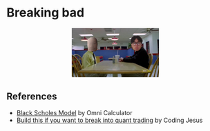 # Breaking bad

<p align="center">
    <img src="./asset/partnership.jpg" width=40% height=40%>
</p>

## References

* [Black Scholes Model](https://www.omnicalculator.com/finance/black-scholes) by Omni Calculator
* [Build this if you want to break into quant trading](https://youtu.be/lY-NP4X455U?si=YP7PDBOvdYpkIcpa) by Coding Jesus
